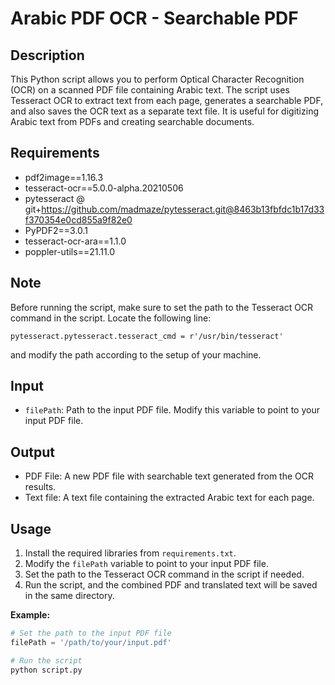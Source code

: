 # Arabic PDF OCR - Searchable PDF

## Description
This Python script allows you to perform Optical Character Recognition (OCR) on a scanned PDF file containing Arabic text. The script uses Tesseract OCR to extract text from each page, generates a searchable PDF, and also saves the OCR text as a separate text file. It is useful for digitizing Arabic text from PDFs and creating searchable documents.

## Requirements
- pdf2image==1.16.3
- tesseract-ocr==5.0.0-alpha.20210506
- pytesseract @ git+https://github.com/madmaze/pytesseract.git@8463b13fbfdc1b17d33f370354e0cd855a9f82e0
- PyPDF2==3.0.1
- tesseract-ocr-ara==1.1.0
- poppler-utils==21.11.0
  
## Note
Before running the script, make sure to set the path to the Tesseract OCR command in the script. Locate the following line:

`pytesseract.pytesseract.tesseract_cmd = r'/usr/bin/tesseract'`

and modify the path according to the setup of your machine.

## Input
- `filePath`: Path to the input PDF file. Modify this variable to point to your input PDF file.

## Output
- PDF File: A new PDF file with searchable text generated from the OCR results.
- Text file: A text file containing the extracted Arabic text for each page.

## Usage
1. Install the required libraries from `requirements.txt`.
2. Modify the `filePath` variable to point to your input PDF file.
3. Set the path to the Tesseract OCR command in the script if needed.
4. Run the script, and the combined PDF and translated text will be saved in the same directory.

**Example:**
```python
# Set the path to the input PDF file
filePath = '/path/to/your/input.pdf'

# Run the script
python script.py